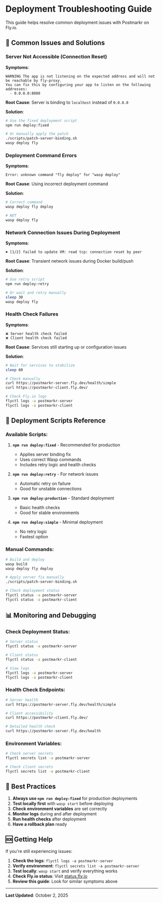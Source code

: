 # Deployment Troubleshooting Guide

This guide helps resolve common deployment issues with Postmarkr on Fly.io.

## 🚨 **Common Issues and Solutions**

### **Server Not Accessible (Connection Reset)**

**Symptoms**:
```
WARNING The app is not listening on the expected address and will not be reachable by fly-proxy.
You can fix this by configuring your app to listen on the following addresses:
  - 0.0.0.0:8080
```

**Root Cause**: Server is binding to `localhost` instead of `0.0.0.0`

**Solution**:
```bash
# Use the fixed deployment script
npm run deploy:fixed

# Or manually apply the patch
./scripts/patch-server-binding.sh
wasp deploy fly
```

### **Deployment Command Errors**

**Symptoms**:
```
Error: unknown command "fly deploy" for "wasp deploy"
```

**Root Cause**: Using incorrect deployment command

**Solution**:
```bash
# Correct command
wasp deploy fly deploy

# NOT
wasp deploy fly
```

### **Network Connection Issues During Deployment**

**Symptoms**:
```
✖ [1/2] failed to update VM: read tcp: connection reset by peer
```

**Root Cause**: Transient network issues during Docker build/push

**Solution**:
```bash
# Use retry script
npm run deploy:retry

# Or wait and retry manually
sleep 30
wasp deploy fly
```

### **Health Check Failures**

**Symptoms**:
```
❌ Server health check failed
❌ Client health check failed
```

**Root Cause**: Services still starting up or configuration issues

**Solution**:
```bash
# Wait for services to stabilize
sleep 60

# Check manually
curl https://postmarkr-server.fly.dev/health/simple
curl https://postmarkr-client.fly.dev/

# Check Fly.io logs
flyctl logs -a postmarkr-server
flyctl logs -a postmarkr-client
```

## 🔧 **Deployment Scripts Reference**

### **Available Scripts**:

1. **`npm run deploy:fixed`** - Recommended for production
   - Applies server binding fix
   - Uses correct Wasp commands
   - Includes retry logic and health checks

2. **`npm run deploy:retry`** - For network issues
   - Automatic retry on failure
   - Good for unstable connections

3. **`npm run deploy:production`** - Standard deployment
   - Basic health checks
   - Good for stable environments

4. **`npm run deploy:simple`** - Minimal deployment
   - No retry logic
   - Fastest option

### **Manual Commands**:

```bash
# Build and deploy
wasp build
wasp deploy fly deploy

# Apply server fix manually
./scripts/patch-server-binding.sh

# Check deployment status
flyctl status -a postmarkr-server
flyctl status -a postmarkr-client
```

## 📊 **Monitoring and Debugging**

### **Check Deployment Status**:
```bash
# Server status
flyctl status -a postmarkr-server

# Client status  
flyctl status -a postmarkr-client

# View logs
flyctl logs -a postmarkr-server
flyctl logs -a postmarkr-client
```

### **Health Check Endpoints**:
```bash
# Server health
curl https://postmarkr-server.fly.dev/health/simple

# Client accessibility
curl https://postmarkr-client.fly.dev/

# Detailed health check
curl https://postmarkr-server.fly.dev/health
```

### **Environment Variables**:
```bash
# Check server secrets
flyctl secrets list -a postmarkr-server

# Check client secrets
flyctl secrets list -a postmarkr-client
```

## 🚀 **Best Practices**

1. **Always use `npm run deploy:fixed`** for production deployments
2. **Test locally first** with `wasp start` before deploying
3. **Check environment variables** are set correctly
4. **Monitor logs** during and after deployment
5. **Run health checks** after deployment
6. **Have a rollback plan** ready

## 🆘 **Getting Help**

If you're still experiencing issues:

1. **Check the logs**: `flyctl logs -a postmarkr-server`
2. **Verify environment**: `flyctl secrets list -a postmarkr-server`
3. **Test locally**: `wasp start` and verify everything works
4. **Check Fly.io status**: Visit [status.fly.io](https://status.fly.io)
5. **Review this guide**: Look for similar symptoms above

---

**Last Updated**: October 2, 2025
